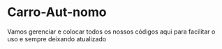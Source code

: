 # Carro-Aut-nomo
Vamos gerenciar e colocar todos os nossos códigos aqui para facilitar o uso e sempre deixando atualizado
